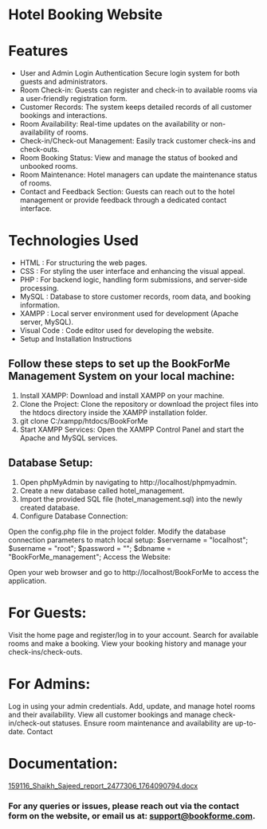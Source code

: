 # Hotel Booking Website 

# Features

- User and Admin Login Authentication Secure login system for both guests and administrators.
- Room Check-in: Guests can register and check-in to available rooms via a user-friendly registration form.
- Customer Records: The system keeps detailed records of all customer bookings and interactions.
- Room Availability: Real-time updates on the availability or non-availability of rooms.
- Check-in/Check-out Management: Easily track customer check-ins and check-outs.
- Room Booking Status: View and manage the status of booked and unbooked rooms.
- Room Maintenance: Hotel managers can update the maintenance status of rooms.
- Contact and Feedback Section: Guests can reach out to the hotel management or provide feedback through a dedicated contact interface.

# Technologies Used

- HTML : For structuring the web pages.
- CSS : For styling the user interface and enhancing the visual appeal.
- PHP : For backend logic, handling form submissions, and server-side processing.
- MySQL : Database to store customer records, room data, and booking information.
- XAMPP : Local server environment used for development (Apache server, MySQL).
- Visual Code : Code editor used for developing the website.
- Setup and Installation Instructions

## Follow these steps to set up the BookForMe Management System on your local machine:

1. Install XAMPP: Download and install XAMPP on your machine.
2. Clone the Project: Clone the repository or download the project files into the htdocs directory inside the XAMPP installation folder.
3. git clone <repository-url> C:/xampp/htdocs/BookForMe
4. Start XAMPP Services: Open the XAMPP Control Panel and start the Apache and MySQL services.

## Database Setup:

1. Open phpMyAdmin by navigating to http://localhost/phpmyadmin.
2. Create a new database called hotel_management.
3. Import the provided SQL file (hotel_management.sql) into the newly created database.
4. Configure Database Connection:

Open the config.php file in the project folder.
Modify the database connection parameters to match local setup:
$servername = "localhost";
$username = "root";
$password = "";
$dbname = "BookForMe_management";
Access the Website:

Open your web browser and go to http://localhost/BookForMe to access the application.

# For Guests:

Visit the home page and register/log in to your account.
Search for available rooms and make a booking.
View your booking history and manage your check-ins/check-outs.

# For Admins:

Log in using your admin credentials.
Add, update, and manage hotel rooms and their availability.
View all customer bookings and manage check-in/check-out statuses.
Ensure room maintenance and availability are up-to-date.
Contact

# Documentation: 

[159116_Shaikh_Sajeed_report_2477306_1764090794.docx](https://github.com/user-attachments/files/21410558/159116_Shaikh_Sajeed_report_2477306_1764090794.docx)

### For any queries or issues, please reach out via the contact form on the website, or email us at: support@bookforme.com.
